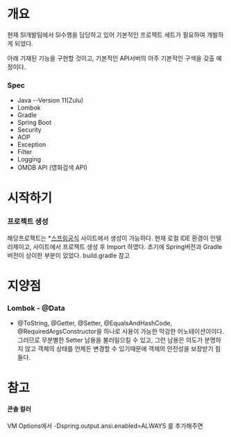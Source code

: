 # 개요

현재 SI개발팀에서 SI수행을 담당하고 있어 기본적인 프로젝트 세트가 필요하여 개발하게 되었다.

아래 기재된 기능을 구현할 것이고, 기본적인 API서버의 아주 기본적인 구색을 갖출 예정이다.

### Spec
* Java --Version 11(Zulu)
* Lombok
* Gradle
* Spring Boot
* Security
* AOP
* Exception
* Filter
* Logging
* OMDB API (영화검색 API)

# 시작하기

### 프로젝트 생성
해당프로젝트는 *[스프링공식](https://start.spring.io/) 사이트에서 생성이 가능하다.
현재 로컬 IDE 환경이 인텔리제이고, 사이트에서 프로젝트 생성 후 Import 하였다.
초기에 Spring버전과 Gradle 버전이 상이한 부분이 있었다. build.gradle 참고

# 지양점

### Lombok - @Data
* @ToString, @Getter, @Setter, @EqualsAndHashCode, 
@RequiredArgsConstructor을 하나로 사용이 가능한 막강한 어노테이션이이다.
그러므로 무분별한 Setter 남용을 불러일으킬 수 있고, 그런 남용은 의도가 분명하지 않고 객체의 상태를 
언제든 변경할 수 있기때문에 객체의 안전성을 보장받기 힘들다.


# 참고
#### 콘솔 컬러
VM Options에서 -Dspring.output.ansi.enabled=ALWAYS 를 추가해주면


